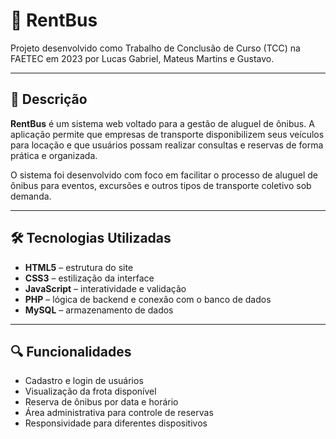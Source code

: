 # 🚌 RentBus

Projeto desenvolvido como Trabalho de Conclusão de Curso (TCC) na FAETEC em 2023 por Lucas Gabriel, Mateus Martins e Gustavo.

---

## 📌 Descrição

**RentBus** é um sistema web voltado para a gestão de aluguel de ônibus. A aplicação permite que empresas de transporte disponibilizem seus veículos para locação e que usuários possam realizar consultas e reservas de forma prática e organizada.

O sistema foi desenvolvido com foco em facilitar o processo de aluguel de ônibus para eventos, excursões e outros tipos de transporte coletivo sob demanda.

---

## 🛠 Tecnologias Utilizadas

- **HTML5** – estrutura do site  
- **CSS3** – estilização da interface  
- **JavaScript** – interatividade e validação  
- **PHP** – lógica de backend e conexão com o banco de dados  
- **MySQL** – armazenamento de dados  

---

## 🔍 Funcionalidades

- Cadastro e login de usuários  
- Visualização da frota disponível  
- Reserva de ônibus por data e horário  
- Área administrativa para controle de reservas  
- Responsividade para diferentes dispositivos

